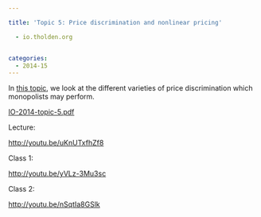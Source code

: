 ```yaml
---

title: 'Topic 5: Price discrimination and nonlinear pricing'

  - io.tholden.org


categories:
  - 2014-15
---
```

In <a href="http://www.tholden.org/wp-content/uploads/2014/11/IO-2014-topic-5.pdf">this topic</a>, we look at the different varieties of price discrimination which monopolists may perform.

<div class="PDFcontainer">
<div class="PDFelement"><object data="http://www.tholden.org/wp-content/uploads/2014/11/IO-2014-topic-5.pdf" type="application/pdf" width="100%" height="100%"><a href="http://www.tholden.org/wp-content/uploads/2014/11/IO-2014-topic-5.pdf">IO-2014-topic-5.pdf</a></object></div>
</div>

Lecture:

http://youtu.be/uKnUTxfhZf8

Class 1:

http://youtu.be/yVLz-3Mu3sc

Class 2:

http://youtu.be/nSqtIa8GSlk
